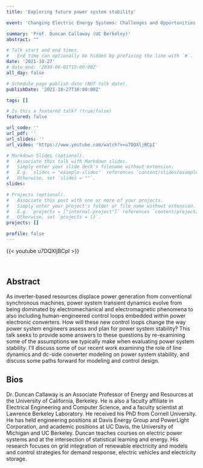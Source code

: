 ```yaml
---
title: 'Exploring future power system stability'

event: 'Changing Electric Energy Systems: Challenges and Opportunities'

summary: 'Prof. Duncan Callaway (UC Berkeley)'
abstract: ""

# Talk start and end times.
#   End time can optionally be hidden by prefixing the line with `#`.
date: '2021-10-27'
# date_end: '2030-06-01T15:00:00Z'
all_day: false

# Schedule page publish date (NOT talk date).
publishDate: '2021-10-27T16:00:00Z'

tags: []

# Is this a featured talk? (true/false)
featured: false

url_code: ''
url_pdf: ''
url_slides: ''
url_video: 'https://www.youtube.com/watch?v=u7DQXljBCpI'

# Markdown Slides (optional).
#   Associate this talk with Markdown slides.
#   Simply enter your slide deck's filename without extension.
#   E.g. `slides = "example-slides"` references `content/slides/example-slides.md`.
#   Otherwise, set `slides = ""`.
slides:

# Projects (optional).
#   Associate this post with one or more of your projects.
#   Simply enter your project's folder or file name without extension.
#   E.g. `projects = ["internal-project"]` references `content/project/deep-learning/index.md`.
#   Otherwise, set `projects = []`.
projects: []

profile: false
---
```


{{< youtube u7DQXljBCpI >}}

<br>

## Abstract
As inverter-based resources displace power generation from conventional synchronous machines, power system transient dynamics evolve from being dominated by electromechanical and electromagnetic phenomena to also including human-engineered control loops embedded within power electronic converters.  How will these new control loops change the way power system engineers assess and plan for power system stability?  This talk seeks to provide some answers to these questions by re-examining some of the assumptions we typically make when evaluating power system stability.  I'll discuss some of our recent work examining the role of line dynamics and dc-side converter modeling on power system stability, and discuss some paths forward for modeling and control design.

## Bios
Dr. Duncan Callaway is an Associate Professor of Energy and Resources at the University of California, Berkeley.  He is also a faculty affiliate in Electrical Engineering and Computer Science, and a faculty scientist at Lawrence Berkeley Laboratory.  He received his PhD from Cornell University.  He has held engineering positions at Davis Energy Group and PowerLight Corporation, and academic positions at UC Davis, the University of Michigan and UC Berkeley.  Duncan teaches courses on electric power systems and at the intersection of statistical learning and energy.   His research focuses on grid integration of renewable electricity and models and control strategies for demand response, electric vehicles and electricity storage.